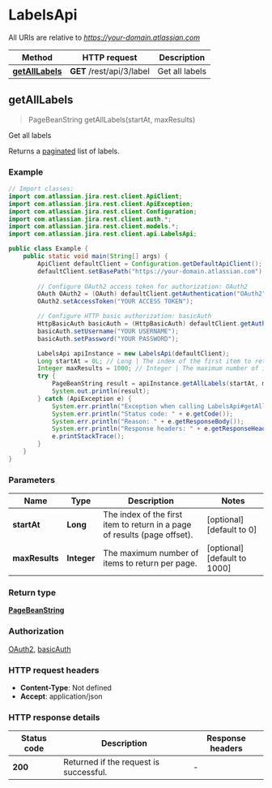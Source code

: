 # LabelsApi

All URIs are relative to *https://your-domain.atlassian.com*

Method | HTTP request | Description
------------- | ------------- | -------------
[**getAllLabels**](LabelsApi.md#getAllLabels) | **GET** /rest/api/3/label | Get all labels



## getAllLabels

> PageBeanString getAllLabels(startAt, maxResults)

Get all labels

Returns a [paginated](#pagination) list of labels.

### Example

```java
// Import classes:
import com.atlassian.jira.rest.client.ApiClient;
import com.atlassian.jira.rest.client.ApiException;
import com.atlassian.jira.rest.client.Configuration;
import com.atlassian.jira.rest.client.auth.*;
import com.atlassian.jira.rest.client.models.*;
import com.atlassian.jira.rest.client.api.LabelsApi;

public class Example {
    public static void main(String[] args) {
        ApiClient defaultClient = Configuration.getDefaultApiClient();
        defaultClient.setBasePath("https://your-domain.atlassian.com");
        
        // Configure OAuth2 access token for authorization: OAuth2
        OAuth OAuth2 = (OAuth) defaultClient.getAuthentication("OAuth2");
        OAuth2.setAccessToken("YOUR ACCESS TOKEN");

        // Configure HTTP basic authorization: basicAuth
        HttpBasicAuth basicAuth = (HttpBasicAuth) defaultClient.getAuthentication("basicAuth");
        basicAuth.setUsername("YOUR USERNAME");
        basicAuth.setPassword("YOUR PASSWORD");

        LabelsApi apiInstance = new LabelsApi(defaultClient);
        Long startAt = 0L; // Long | The index of the first item to return in a page of results (page offset).
        Integer maxResults = 1000; // Integer | The maximum number of items to return per page.
        try {
            PageBeanString result = apiInstance.getAllLabels(startAt, maxResults);
            System.out.println(result);
        } catch (ApiException e) {
            System.err.println("Exception when calling LabelsApi#getAllLabels");
            System.err.println("Status code: " + e.getCode());
            System.err.println("Reason: " + e.getResponseBody());
            System.err.println("Response headers: " + e.getResponseHeaders());
            e.printStackTrace();
        }
    }
}
```

### Parameters


Name | Type | Description  | Notes
------------- | ------------- | ------------- | -------------
 **startAt** | **Long**| The index of the first item to return in a page of results (page offset). | [optional] [default to 0]
 **maxResults** | **Integer**| The maximum number of items to return per page. | [optional] [default to 1000]

### Return type

[**PageBeanString**](PageBeanString.md)

### Authorization

[OAuth2](../README.md#OAuth2), [basicAuth](../README.md#basicAuth)

### HTTP request headers

- **Content-Type**: Not defined
- **Accept**: application/json


### HTTP response details
| Status code | Description | Response headers |
|-------------|-------------|------------------|
| **200** | Returned if the request is successful. |  -  |

